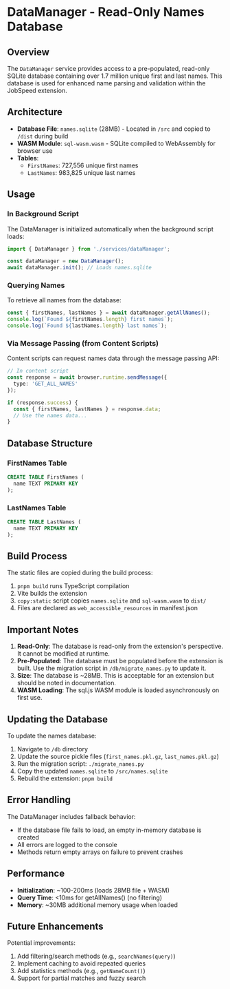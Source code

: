 # DataManager - Read-Only Names Database

## Overview

The `DataManager` service provides access to a pre-populated, read-only SQLite database containing over 1.7 million unique first and last names. This database is used for enhanced name parsing and validation within the JobSpeed extension.

## Architecture

- **Database File**: `names.sqlite` (28MB) - Located in `/src` and copied to `/dist` during build
- **WASM Module**: `sql-wasm.wasm` - SQLite compiled to WebAssembly for browser use
- **Tables**:
  - `FirstNames`: 727,556 unique first names
  - `LastNames`: 983,825 unique last names

## Usage

### In Background Script

The DataManager is initialized automatically when the background script loads:

```typescript
import { DataManager } from './services/dataManager';

const dataManager = new DataManager();
await dataManager.init(); // Loads names.sqlite
```

### Querying Names

To retrieve all names from the database:

```typescript
const { firstNames, lastNames } = await dataManager.getAllNames();
console.log(`Found ${firstNames.length} first names`);
console.log(`Found ${lastNames.length} last names`);
```

### Via Message Passing (from Content Scripts)

Content scripts can request names data through the message passing API:

```typescript
// In content script
const response = await browser.runtime.sendMessage({
  type: 'GET_ALL_NAMES'
});

if (response.success) {
  const { firstNames, lastNames } = response.data;
  // Use the names data...
}
```

## Database Structure

### FirstNames Table
```sql
CREATE TABLE FirstNames (
  name TEXT PRIMARY KEY
);
```

### LastNames Table
```sql
CREATE TABLE LastNames (
  name TEXT PRIMARY KEY
);
```

## Build Process

The static files are copied during the build process:

1. `pnpm build` runs TypeScript compilation
2. Vite builds the extension
3. `copy:static` script copies `names.sqlite` and `sql-wasm.wasm` to `dist/`
4. Files are declared as `web_accessible_resources` in manifest.json

## Important Notes

1. **Read-Only**: The database is read-only from the extension's perspective. It cannot be modified at runtime.
2. **Pre-Populated**: The database must be populated before the extension is built. Use the migration script in `/db/migrate_names.py` to update it.
3. **Size**: The database is ~28MB. This is acceptable for an extension but should be noted in documentation.
4. **WASM Loading**: The sql.js WASM module is loaded asynchronously on first use.

## Updating the Database

To update the names database:

1. Navigate to `/db` directory
2. Update the source pickle files (`first_names.pkl.gz`, `last_names.pkl.gz`)
3. Run the migration script: `./migrate_names.py`
4. Copy the updated `names.sqlite` to `/src/names.sqlite`
5. Rebuild the extension: `pnpm build`

## Error Handling

The DataManager includes fallback behavior:

- If the database file fails to load, an empty in-memory database is created
- All errors are logged to the console
- Methods return empty arrays on failure to prevent crashes

## Performance

- **Initialization**: ~100-200ms (loads 28MB file + WASM)
- **Query Time**: <10ms for getAllNames() (no filtering)
- **Memory**: ~30MB additional memory usage when loaded

## Future Enhancements

Potential improvements:

1. Add filtering/search methods (e.g., `searchNames(query)`)
2. Implement caching to avoid repeated queries
3. Add statistics methods (e.g., `getNameCount()`)
4. Support for partial matches and fuzzy search
